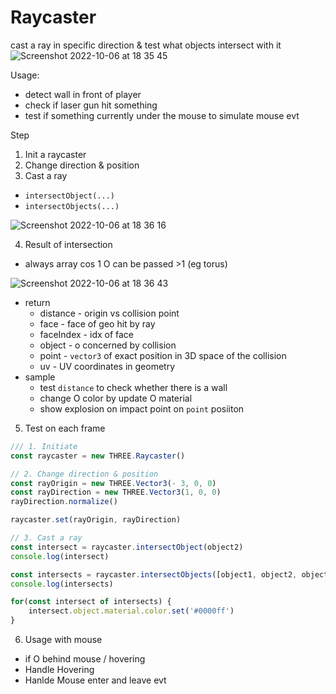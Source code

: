 # Raycaster

cast a ray in specific direction & test what objects intersect with it
![Screenshot 2022-10-06 at 18 35 45](https://user-images.githubusercontent.com/31156788/194302652-166ef798-4f51-4796-8a80-63fac9c65c79.png)

Usage:
- detect wall in front of player
- check if laser gun hit something
- test if something currently under the mouse to simulate mouse evt


Step
1. Init a raycaster
2. Change direction & position
3. Cast a ray
  - `intersectObject(...)`
  - `intersectObjects(...)`
  
  ![Screenshot 2022-10-06 at 18 36 16](https://user-images.githubusercontent.com/31156788/194302761-68570bcb-e814-45d8-8879-e50490d9d4c5.png)
  
4. Result of intersection
  - always array cos 1 O can be passed >1 (eg torus)
  
  ![Screenshot 2022-10-06 at 18 36 43](https://user-images.githubusercontent.com/31156788/194302880-f9e48315-7d43-4e6c-8400-c0caa9cc55c5.png)

  - return
    - distance - origin vs collision point
    - face - face of geo hit by ray
    - faceIndex - idx of face
    - object - o concerned by collision
    - point - `vector3` of exact position in 3D space of the collision 
    - uv - UV coordinates in geometry
  - sample
    - test `distance` to check whether there is a wall
    - change O color by update O material
    - show explosion on impact point on `point` posiiton
5. Test on each frame
  
```js
/// 1. Initiate
const raycaster = new THREE.Raycaster()

// 2. Change direction & position
const rayOrigin = new THREE.Vector3(- 3, 0, 0)
const rayDirection = new THREE.Vector3(1, 0, 0)
rayDirection.normalize()

raycaster.set(rayOrigin, rayDirection)

// 3. Cast a ray
const intersect = raycaster.intersectObject(object2)
console.log(intersect)

const intersects = raycaster.intersectObjects([object1, object2, object3])
console.log(intersects)

for(const intersect of intersects) {
    intersect.object.material.color.set('#0000ff')
}
```

6. Usage with mouse
  - if O behind mouse / hovering
  - Handle Hovering
  - Hanlde Mouse enter and leave evt
  
